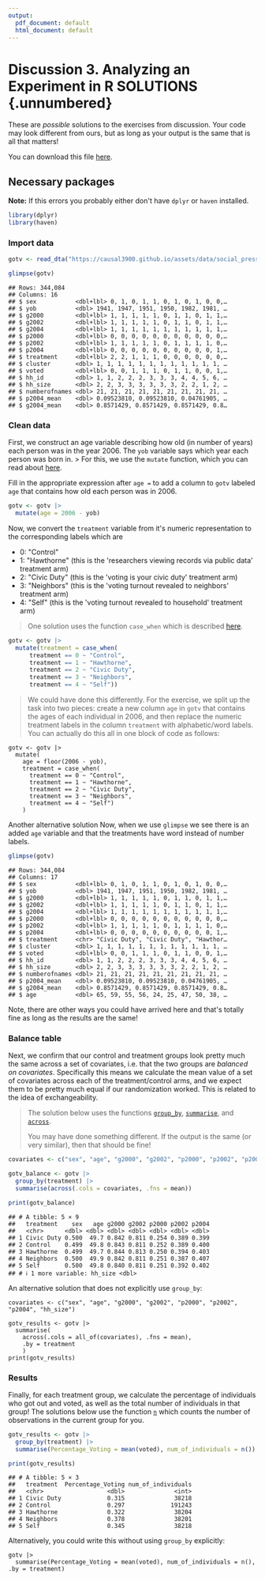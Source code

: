```yaml
---
output:
  pdf_document: default
  html_document: default
---
```


# Discussion 3. Analyzing an Experiment in R SOLUTIONS {.unnumbered}



These are *possible* solutions to the exercises from discussion. Your code may look different from ours, but as long as your output is the same that is all that matters!

You can download this file [here](assets/discussions/discussion3-solutions.Rmd).

## Necessary packages

**Note:** If this errors you probably either don't have `dplyr` or `haven` installed.


```r
library(dplyr)
library(haven)
```

### Import data


```r
gotv <- read_dta("https://causal3900.github.io/assets/data/social_pressure.dta")
```


```r
glimpse(gotv)
```

```
## Rows: 344,084
## Columns: 16
## $ sex           <dbl+lbl> 0, 1, 0, 1, 1, 0, 1, 0, 1, 0, 0,…
## $ yob           <dbl> 1941, 1947, 1951, 1950, 1982, 1981, …
## $ g2000         <dbl+lbl> 1, 1, 1, 1, 1, 0, 1, 1, 0, 1, 1,…
## $ g2002         <dbl+lbl> 1, 1, 1, 1, 1, 0, 1, 1, 0, 1, 1,…
## $ g2004         <dbl+lbl> 1, 1, 1, 1, 1, 1, 1, 1, 1, 1, 1,…
## $ p2000         <dbl+lbl> 0, 0, 0, 0, 0, 0, 0, 0, 0, 0, 0,…
## $ p2002         <dbl+lbl> 1, 1, 1, 1, 1, 0, 1, 1, 1, 1, 0,…
## $ p2004         <dbl+lbl> 0, 0, 0, 0, 0, 0, 0, 0, 0, 0, 1,…
## $ treatment     <dbl+lbl> 2, 2, 1, 1, 1, 0, 0, 0, 0, 0, 0,…
## $ cluster       <dbl> 1, 1, 1, 1, 1, 1, 1, 1, 1, 1, 1, 1, …
## $ voted         <dbl+lbl> 0, 0, 1, 1, 1, 0, 1, 1, 0, 0, 1,…
## $ hh_id         <dbl> 1, 1, 2, 2, 2, 3, 3, 3, 4, 4, 5, 6, …
## $ hh_size       <dbl> 2, 2, 3, 3, 3, 3, 3, 3, 2, 2, 1, 2, …
## $ numberofnames <dbl> 21, 21, 21, 21, 21, 21, 21, 21, 21, …
## $ p2004_mean    <dbl> 0.09523810, 0.09523810, 0.04761905, …
## $ g2004_mean    <dbl> 0.8571429, 0.8571429, 0.8571429, 0.8…
```

### Clean data

First, we construct an age variable describing how old (in number of years) each person was in the year 2006. The `yob` variable says which year each person was born in. \> For this, we use the `mutate` function, which you can read about [here](https://dplyr.tidyverse.org/reference/mutate.html).

Fill in the appropriate expression after `age =` to add a column to `gotv` labeled `age` that contains how old each person was in 2006.


```r
gotv <- gotv |>
  mutate(age = 2006 - yob)
```

Now, we convert the `treatment` variable from it's numeric representation to the corresponding labels which are

-   0: "Control"
-   1: "Hawthorne" (this is the 'researchers viewing records via public data' treatment arm)
-   2: "Civic Duty" (this is the 'voting is your civic duty' treatment arm)
-   3: "Neighbors" (this is the 'voting turnout revealed to neighbors' treatment arm)
-   4: "Self" (this is the 'voting turnout revealed to household' treatment arm)

> One solution uses the function `case_when` which is described [here](https://www.sharpsightlabs.com/blog/case-when-r/).


```r
gotv <- gotv |>
  mutate(treatment = case_when(
      treatment == 0 ~ "Control",
      treatment == 1 ~ "Hawthorne",
      treatment == 2 ~ "Civic Duty",
      treatment == 3 ~ "Neighbors",
      treatment == 4 ~ "Self")) 
```

> We could have done this differently. For the exercise, we split up the task into two pieces: create a new column `age` in `gotv` that contains the ages of each individual in 2006, and then replace the numeric treatment labels in the column `treatment` with alphabetic/word labels. You can actually do this all in one block of code as follows: 

```
gotv <- gotv |>
  mutate(
    age = floor(2006 - yob),
    treatment = case_when(
      treatment == 0 ~ "Control",
      treatment == 1 ~ "Hawthorne",
      treatment == 2 ~ "Civic Duty",
      treatment == 3 ~ "Neighbors",
      treatment == 4 ~ "Self")
    ) 
```

Another alternative solution
Now, when we use `glimpse` we see there is an added `age` variable and that the treatments have word instead of number labels.


```r
glimpse(gotv)
```

```
## Rows: 344,084
## Columns: 17
## $ sex           <dbl+lbl> 0, 1, 0, 1, 1, 0, 1, 0, 1, 0, 0,…
## $ yob           <dbl> 1941, 1947, 1951, 1950, 1982, 1981, …
## $ g2000         <dbl+lbl> 1, 1, 1, 1, 1, 0, 1, 1, 0, 1, 1,…
## $ g2002         <dbl+lbl> 1, 1, 1, 1, 1, 0, 1, 1, 0, 1, 1,…
## $ g2004         <dbl+lbl> 1, 1, 1, 1, 1, 1, 1, 1, 1, 1, 1,…
## $ p2000         <dbl+lbl> 0, 0, 0, 0, 0, 0, 0, 0, 0, 0, 0,…
## $ p2002         <dbl+lbl> 1, 1, 1, 1, 1, 0, 1, 1, 1, 1, 0,…
## $ p2004         <dbl+lbl> 0, 0, 0, 0, 0, 0, 0, 0, 0, 0, 1,…
## $ treatment     <chr> "Civic Duty", "Civic Duty", "Hawthor…
## $ cluster       <dbl> 1, 1, 1, 1, 1, 1, 1, 1, 1, 1, 1, 1, …
## $ voted         <dbl+lbl> 0, 0, 1, 1, 1, 0, 1, 1, 0, 0, 1,…
## $ hh_id         <dbl> 1, 1, 2, 2, 2, 3, 3, 3, 4, 4, 5, 6, …
## $ hh_size       <dbl> 2, 2, 3, 3, 3, 3, 3, 3, 2, 2, 1, 2, …
## $ numberofnames <dbl> 21, 21, 21, 21, 21, 21, 21, 21, 21, …
## $ p2004_mean    <dbl> 0.09523810, 0.09523810, 0.04761905, …
## $ g2004_mean    <dbl> 0.8571429, 0.8571429, 0.8571429, 0.8…
## $ age           <dbl> 65, 59, 55, 56, 24, 25, 47, 50, 38, …
```

Note, there are other ways you could have arrived here and that's totally fine as long as the results are the same!


### Balance table

Next, we confirm that our control and treatment groups look pretty much the same across a set of covariates, i.e. that the two groups are *balanced on covariates*. Specifically this means we calculate the mean value of a set of covariates across each of the treatment/control arms, and we expect them to be pretty much equal if our randomization worked. This is related to the idea of exchangeability.

> The solution below uses the functions [`group_by`](https://dplyr.tidyverse.org/reference/group_by.html), [`summarise`](https://dplyr.tidyverse.org/reference/summarise.html), and [`across`](https://dplyr.tidyverse.org/reference/across.html).
> 
> You may have done something different. If the output is the same (or very similar), then that should be fine!


```r
covariates <- c("sex", "age", "g2000", "g2002", "p2000", "p2002", "p2004", "hh_size")

gotv_balance <- gotv |>
  group_by(treatment) |>
  summarise(across(.cols = covariates, .fns = mean))

print(gotv_balance)
```

```
## # A tibble: 5 × 9
##   treatment    sex   age g2000 g2002 p2000 p2002 p2004
##   <chr>      <dbl> <dbl> <dbl> <dbl> <dbl> <dbl> <dbl>
## 1 Civic Duty 0.500  49.7 0.842 0.811 0.254 0.389 0.399
## 2 Control    0.499  49.8 0.843 0.811 0.252 0.389 0.400
## 3 Hawthorne  0.499  49.7 0.844 0.813 0.250 0.394 0.403
## 4 Neighbors  0.500  49.9 0.842 0.811 0.251 0.387 0.407
## 5 Self       0.500  49.8 0.840 0.811 0.251 0.392 0.402
## # ℹ 1 more variable: hh_size <dbl>
```

An alternative solution that does not explicitly use `group_by`:
```
covariates <- c("sex", "age", "g2000", "g2002", "p2000", "p2002", "p2004", "hh_size")

gotv_results <- gotv |>
  summarise(
    across(.cols = all_of(covariates), .fns = mean),
    .by = treatment
    )
print(gotv_results)
```
### Results

Finally, for each treatment group, we calculate the percentage of individuals who got out and voted, as well as the total number of individuals in that group! The solutions below use the function [`n`](https://www.rdocumentation.org/packages/dplyr/versions/0.7.8/topics/n) which counts the number of observations in the current group for you.


```r
gotv_results <- gotv |>
  group_by(treatment) |>
  summarise(Percentage_Voting = mean(voted), num_of_individuals = n())

print(gotv_results)
```

```
## # A tibble: 5 × 3
##   treatment  Percentage_Voting num_of_individuals
##   <chr>                  <dbl>              <int>
## 1 Civic Duty             0.315              38218
## 2 Control                0.297             191243
## 3 Hawthorne              0.322              38204
## 4 Neighbors              0.378              38201
## 5 Self                   0.345              38218
```

Alternatively, you could write this without using `group_by` explicitly: 
```
gotv |>
  summarise(Percentage_Voting = mean(voted), num_of_individuals = n(), .by = treatment)
```

